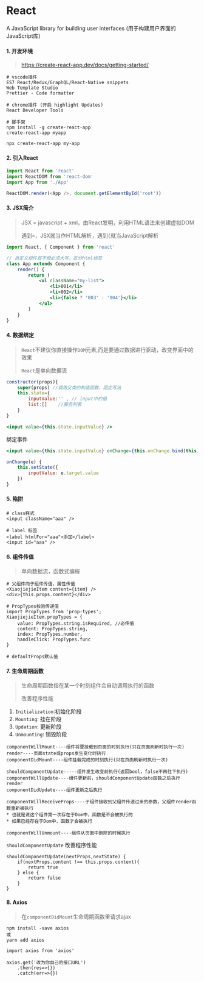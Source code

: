 # React

A JavaScript library for building user interfaces (用于构建用户界面的JavaScript库)

#### 1. 开发环境

>  https://create-react-app.dev/docs/getting-started/ 

```
# vscode插件
ES7 React/Redux/GraphQL/React-Native snippets
Web Template Studio
Prettier - Code formatter

# chrome插件 (开启 highlight Updates)
React Developer Tools

# 脚手架
npm install -g create-react-app
create-react-app myapp

npx create-react-app my-app
```

#### 2. 引入React

```js
import React from 'react'
import ReactDOM from 'react-dom'
import App from './App'

ReactDOM.render(<App />, document.getElementById('root'))
```

#### 3. JSX简介

> JSX = javascript + xml，由React发明，利用HTML语法来创建虚拟DOM
>
> 遇到`<`，JSX就当作HTML解析，遇到`{`就当JavaScript解析

```jsx
import React, { Component } from 'react'

// 自定义组件首字母必须大写，区分html标签
class App extends Component {
    render() {
        return (
            <ul className="my-list">
                <li>001</li>
                <li>002</li>
                <li>{false ? '003' : '004'}</li>
            </ul>
        )
    }
}
```

#### 4. 数据绑定

> `React`不建议你直接操作`DOM`元素,而是要通过数据进行驱动，改变界面中的效果
>
> `React`是单向数据流

```jsx
constructor(props){
    super(props) //调用父类的构造函数，固定写法
    this.state={
        inputValue:'' , // input中的值
        list:[]    //服务列表
    }
}

<input value={this.state.inputValue} /> 
```

绑定事件

```jsx
<input value={this.state.inputValue} onChange={this.onChange.bind(this)} />

onChange(e) {
	this.setState({
        inputValue: e.target.value
    })
}
```

#### 5. 陷阱

```
# class样式
<input className="aaa" />

# label 标签
<label htmlFor="aaa">添加</label>
<input id="aaa" />
```

#### 6. 组件传值

> 单向数据流，函数式编程

```
# 父组件向子组件传值，属性传值
<XiaojiejieItem content={item} />
<div>{this.props.content}</div>

# PropTypes校验传递值
import PropTypes from 'prop-types';
XiaojiejieItem.propTypes = {
	value: PropTypes.string.isRequired, //必传值
    content: PropTypes.string,
    index: PropTypes.number,
    handleClick: PropTypes.func
}

# defaultProps默认值
```

#### 7. 生命周期函数

> 生命周期函数指在某一个时刻组件会自动调用执行的函数
>
> 改善程序性能

1. `Initialization`:初始化阶段
2. `Mounting`: 挂在阶段
3. `Updation`: 更新阶段
4. `Unmounting`: 销毁阶段

```
componentWillMount----组件将要挂载到页面的时刻执行(只在页面刷新时执行一次)
render----页面state或props发生变化时执行
componentDidMount----组件挂载完成的时刻执行(只在页面刷新时执行一次)

shouldComponentUpdate-----组件发生改变前执行(返回bool，false不再往下执行)
componentWillUpdate----组件更新前，shouldComponentUpdate函数之后执行
render
componentDidUpdate----组件更新之后执行

componentWillReceiveProps----子组件接收到父组件传递过来的参数，父组件render函数重新被执行
* 也就是说这个组件第一次存在于Dom中，函数是不会被执行的
* 如果已经存在于Dom中，函数才会被执行

componentWillUnmount----组件从页面中删除的时候执行
```

` shouldComponentUpdate ` 改善程序性能

```
shouldComponentUpdate(nextProps,nextState) {
    if(nextProps.content !== this.props.content){
        return true
    } else {
        return false
    }
}
```

#### 8. Axios

> 在`componentDidMount`生命周期函数里请求ajax

```
npm install -save axios
或
yarn add axios

import axios from 'axios'

axios.get('改为你自己的接口URL')
    .then(res=>{})
    .catch(err=>{})
```

